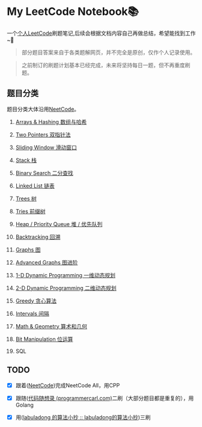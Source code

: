 # My LeetCode Notebook📚

一个[个人LeetCode](https://leetcode.com/YoloKokura/)刷题笔记,后续会根据文档内容自己再做总结，希望能找到工作~🙏

> 部分题目答案来自于各类题解网页，并不完全是原创，仅作个人记录使用。

> 之前制订的刷题计划基本已经完成，未来将坚持每日一题，但不再重度刷题。

## 题目分类

题目分类大体沿用[NeetCode](https://neetcode.io/)。

1. [Arrays & Hashing 数组与哈希](https://github.com/Falldio/my-leetcode-notebook/blob/master/Arrays%26Hashing.md)

2. [Two Pointers 双指针法](https://github.com/Falldio/my-leetcode-notebook/blob/master/TwoPointers.md)

3. [Sliding Window 滑动窗口](https://github.com/Falldio/my-leetcode-notebook/blob/master/SlidingWindow.md)

4. [Stack 栈](https://github.com/Falldio/my-leetcode-notebook/blob/master/Stack.md)

5. [Binary Search 二分查找](https://github.com/Falldio/my-leetcode-notebook/blob/master/BinarySearch.md)

6. [Linked List 链表](https://github.com/Falldio/my-leetcode-notebook/blob/master/LinkedList.md)

7. [Trees 树](https://github.com/Falldio/my-leetcode-notebook/blob/master/Trees.md)

8. [Tries 前缀树](https://github.com/Falldio/my-leetcode-notebook/blob/master/Tries.md)

9. [Heap / Priority Queue 堆 / 优先队列](https://github.com/Falldio/my-leetcode-notebook/blob/master/HeapOrPriorityQueue.md)

10. [Backtracking 回溯](https://github.com/Falldio/my-leetcode-notebook/blob/master/Backtracking.md)

11. [Graphs 图](https://github.com/Falldio/my-leetcode-notebook/blob/master/Graphs.md)

12. [Advanced Graphs 图进阶](https://github.com/Falldio/my-leetcode-notebook/blob/master/AdvancedGraphs.md)

13. [1-D Dynamic Programming 一维动态规划](https://github.com/Falldio/my-leetcode-notebook/blob/master/1-DDynamicProgramming.md)

14. [2-D Dynamic Programming 二维动态规划](https://github.com/Falldio/my-leetcode-notebook/blob/master/2-DDynamicProgramming.md)

15. [Greedy 贪心算法](https://github.com/Falldio/my-leetcode-notebook/blob/master/Greedy.md)

16. [Intervals 间隔](https://github.com/Falldio/my-leetcode-notebook/blob/master/Intervals.md)

17. [Math & Geometry 算术和几何](https://github.com/Falldio/my-leetcode-notebook/blob/master/Math%26Geometry.md)

18. [Bit Manipulation 位运算](https://github.com/Falldio/my-leetcode-notebook/blob/master/BitManipulation.md)

19. SQL

## TODO

- [x] 跟着([NeetCode](https://neetcode.io/))完成NeetCode All，用CPP

- [x] 跟随([代码随想录 (programmercarl.com)](https://www.programmercarl.com/)二刷（大部分题目都是重复的），用Golang

- [x] 用([labuladong 的算法小抄 :: labuladong的算法小抄](https://labuladong.github.io/algo/))三刷

